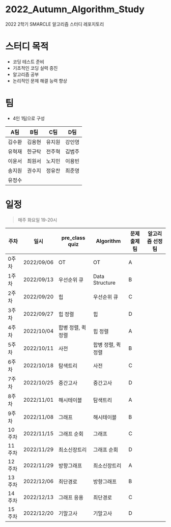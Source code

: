 # 2022_Autumn_Algorithm_Study

2022 2학기 SMARCLE 알고리즘 스터디 레포지토리

# 스터디 목적

- 코딩 테스트 준비
- 기초적인 코딩 실력 증진
- 알고리즘 공부
- 논리적인 문제 해결 능력 향상

# 팀

- 4인 1팀으로 구성

| A팀 | B팀 | C팀  | D팀 | 
|:---:|:---:|:---:|:---:|
|김수환|김용현|유지원|강인영|
|유혁재|한규탁|전주혁|김범주|
|이윤서|최원서|노지민|이용빈|    
|송지원|권수지|정유찬|최준영|    
|유정수|    |    |   |    


# 일정

> 매주 화요일 19-20시

| 주차  | 일시 | pre_class quiz                 | Algorithm               | 문제 출제팀 | 알고리즘 선정팀
|--------|------------|--------------------|--------------------|---|---|
| 0주차  | 2022/09/06 | OT                 | OT                 | A  |   |
| 1주차  | 2022/09/13 | 우선순위 큐        | Data Structure     | B  |   |
| 2주차  | 2022/09/20 | 힙                 | 우선순위 큐        | C  |   |
| 3주차  | 2022/09/27 | 힙 정렬            | 힙                 | D  |   |
| 4주차  | 2022/10/04 | 합병 정렬, 퀵 정렬 | 힙 정렬            | A  |   |
| 5주차  | 2022/10/11 | 사전               | 합병 정렬, 퀵 정렬 | B  |   |
| 6주차  | 2022/10/18 | 탐색트리           | 사전               | C  |   |
| 7주차  | 2022/10/25 | 중간고사           | 중간고사           | D  |   |
| 8주차  | 2022/11/01 | 해시테이블         | 탐색트리           | A  |   |
| 9주차  | 2022/11/08 | 그래프             | 해시테이블         | B  |   |
| 10주차 | 2022/11/15 | 그래프 순회        | 그래프             | C  |   |
| 11주차 | 2022/11/29 | 최소신장트리       | 그래프 순회        | D  |   |
| 12주차 | 2022/11/29 | 방향그래프         | 최소신장트리       | A  |   |
| 13주차 | 2022/12/06 | 최단경로           | 방향그래프         | B  |   |
| 14주차 | 2022/12/13 | 그래프 응용        | 최단경로           | C  |   |
| 15주차 | 2022/12/20 | 기말고사           | 기말고사           | D  |   |
